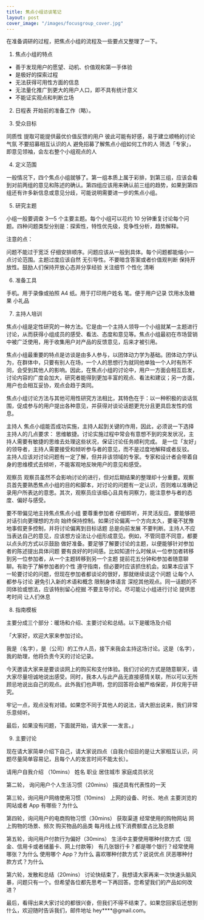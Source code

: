 ```yaml
---
title: 焦点小组访谈笔记
layout: post
cover_image: "/images/focusgroup_cover.jpg"
---
```

在准备调研的过程，把焦点小组的流程及一些要点又整理了一下。

1. 焦点小组的特点
- 善于发现用户的愿望、动机、价值观和第一手体验
- 是极好的探索过程
- 无法获得可用性方面的信息
- 无法量化推广到更大的用户人口，即不具有统计意义
- 不能证实观点和判断立场

2. 日程表
开始前的准备工作（略）。


3. 受众目标

同质性
提取可能提供最优价值反馈的用户
彼此可能有好感，易于建立顺畅的讨论气氛
不要招募相互认识的人
避免招募了解焦点小组如何工作的人
筛选「专家」，即意见领袖，会左右整个小组观点的人

4. 定义范围

一般情况下，四个焦点小组就够了。第一组本质上属于彩排，到第三组，应该会看到对前两组的意见和陈述的确认。第四组应该用来确认前三组的趋势，如果到第四组还有许多新信息或意见分歧，可能说明需要进一步的焦点小组。


5. 研究主题

小组一般要调查 3—5 个主要主题。每个小组可以花约 10 分钟重复讨论每个问题。四种问题类型分别是：探索性，特性优先级，竞争性分析，趋势解释。

注意的点：

问题不能过于宽泛
仔细安排顺序。问题应该从一般到具体。每个问题都能缩小一点讨论范围。主题过度应该自然
无引导性。不要暗含答案或者价值观判断
保持开放性。鼓励人们保持开放心态并分享经验
关注细节
个性化
清晰

6. 准备工具

手机。用于录像或拍照
A4 纸。用于打印用户姓名
笔。便于用户记录
饮用水及糖果
小礼品

7. 主持人培训

焦点小组是定性研究的一种方法。它是由一个主持人领导一个小组就某一主题进行讨论，从而获得小组成员的感受、看法、态度和意见等。焦点小组最初在市场营销中被广泛使用，用于收集用户对产品的反馈意见，后来才被引用。

焦点小组最重要的特点是访谈是由多人参与，以团体动力学为基础。团体动力学认为，在群体中，只要有别人在场，一个人的思想行为就同他单独一个人时有所不同，会受到其他人的影响。因此，在焦点小组的讨论中，用户一方面会相互启发，讨论内容的广度会加大，研究者能得到更加丰富的观点、看法和建议；另一方面，用户也会相互妥协，观点会趋于类同。

焦点小组讨论方法与其他可用性研究方法相比，其特色在于：以一种积极的谈话氛围，促成参与的用户提出各种意见，并获得对谈论话题更充分且更具启发性的信息。

主持人
焦点小组能否成功实施，主持人起到关键的作用，因此，必须说一下选择主持人的几点要求：
思维敏捷。讨论实施过程中常会有意想不到的突发状况，主持人需要有敏捷的思维去处理这些状况，保证讨论任务顺利完成。
是一位「友好」的领导者，主持人需要接受和倾听参与者的意见，而不是过度地解释或者反驳。
主持人应该对讨论问题有一定了解，但并非该领域的专家。专家和设计者会带着自身的思维模式去倾听，不能客观地反映用户的意见和感受。

观察员
观察员虽然不会影响讨论的进行，但对后期结果的整理却十分重要。观察员首先要熟悉焦点小组的目的和脚本，对讨论的问题有一定认识，否则难以准确记录用户所表达的意思。其次，观察员应该细心且具有洞察力，能注意参与者的态度、偏好与感受。

要不带偏见地主持焦点焦点小组
要尊重参加者
仔细聆听，并灵活反应。要能够把对话引向更理想的方向
始终保持控制。如果讨论偏离一个方向太久，要毫不犹豫地事假更多控制，并将讨论偏离到目标话题
总是向前发展
不要判断。主持人不应当表达自己的意见，应该想方设法让小组形成意见。例如，不管同意不同意，都要以点头的方式以示鼓励
做好准备。要足够了解要讨论的主题，以便能够针对参加者的陈述提出具体问题
要有良好的时间感。比如知道什么时候从一位参加者转移到另一位参加者，从一个主题转移到另一个主题
提前花五分钟和参加者随意聊聊。有助于了解参加者的个性
遵守指南，但必要时应该抓住机会。如果本应该下一轮要讨论的问题，但现在参加者都谈论的很好，那就继续谈这个问题
让每个人都参与讨论
避免引入新的术语和概念
限制身体语言
深挖其他观点。同一话题的不同体验或想法，应该特别留心挖掘
不要主导讨论。尽可能让小组进行讨论
提供思考时间
让人们休息

8. 指南模板

主要分成三个部分：暖场和介绍、主要讨论和总结。以下是暖场及介绍

「大家好，欢迎大家来参加讨论。

我是（名字），是（公司）的工作人员，接下来我会主持这场讨论。这是（名字），我的助理，他将负责今天的讨论记录。

今天邀请大家来是要谈谈网上的购买和支付体验。我们讨论的方式是随意聊天，请大家尽量坦诚地说出感受。同时，我本人与此产品无直接感情关联，所以可以无所顾忌地说出自己的观点。此外我们也声明，您的回答将会被严格保密，并仅用于研究。

牢记一点，观点没有对错。如果您不同于其他人的说法，请大胆出说来，我们非常乐意倾听。

最后，如果没有问题，下面就开始，请大家一一发言。」

9. 主要讨论

现在请大家简单介绍下自己，请大家说四点（自我介绍目的是让大家相互认识，问题尽量简单容易记，且每个人的发言时间不能太长）。

请用户自我介绍 （10mins）
姓名
职业
居住城市
家庭成员状况

第二轮， 询问用户个人生活习惯（20mins）
描述具有代表性的一天

第三轮，询问用户网络使用习惯（10mins）
上网的设备、时长、地点
主要浏览的网站或者 App 有哪些？为什么

第四轮，询问用户的电商购物习惯（30mins）
获取渠道
经常使用的购物网站
网上购物的场景、频次
购买物品的品类
每月线上线下消费额度占比及总额

第五轮，询问用户付款行为偏好（30mins）
生活中主要使用哪种付款方式（现金、信用卡或者储蓄卡、网上付款等）
有几张银行卡？都是哪个银行？经常使用哪张？为什么
使用哪个 App？为什么
喜欢哪种付款方式？说说优点
厌恶哪种付款方式？为什么

第六轮，发散和总结（20mins）
讨论快结束了，我想请大家再来一次快速头脑风暴，问题只有一个。但希望各位都先思考一下再回答。您希望我们的产品如何改进？

最后，看得出来大家讨论的都很兴奋，但我们不得不结束了。如果您回家后还想到什么，欢迎随时告诉我们，邮件地址 hey****@gmail.com。


